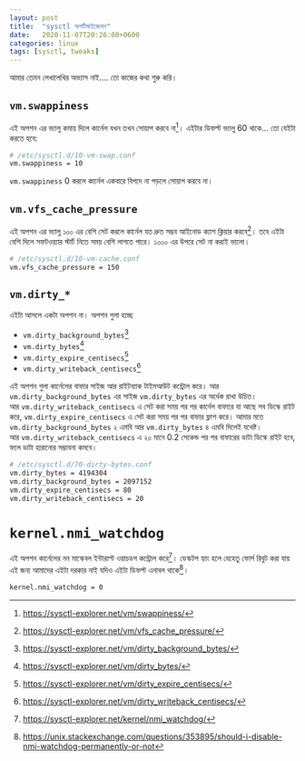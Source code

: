 ```yaml
---
layout: post
title:  "sysctl অপটিমাইজেশন"
date:   2020-11-07T20:26:00+0600
categories: linux
tags: [sysctl, tweaks]
---
```


আমার তেমন লেখালেখির অভ্যাস নাই.... তো কাজের কথা শুরু করি।

## `vm.swappiness`
এই অপশন এর ভ্যালু কমায় দিলে কার্নেল যখন তখন সোয়াপ করবে না[^1]। এইটার ডিফল্ট ভ্যালু 60 থাকে... তো যেইটা করতে হবে:
```sh
# /etc/sysctl.d/10-vm-swap.conf
vm.swappiness = 10
```
`vm.swappiness` 0 করলে কার্নেল একবারে বিপদে না পড়লে সোয়াপ করবে না।

## `vm.vfs_cache_pressure`
এই অপশন এর ভ্যালু ১০০ এর বেশি সেট করলে কার্নেল যত দ্রুত সম্ভব আইনোড ক্যাশ ক্লিয়ার করবে[^2]। তবে এইটা বেশি দিলে সফটওয়্যার স্টার্ট নিতে সময় বেশি লাগতে পারে।
১০০০ এর উপরে সেট না করাই ভালো।
```sh
# /etc/sysctl.d/10-vm-cache.conf
vm.vfs_cache_pressure = 150
```

## `vm.dirty_*`
এইটা আসলে একটা অপশন না। অপশন গুলা হচ্ছে
 * `vm.dirty_background_bytes`[^3]
 * `vm.dirty_bytes`[^4]
 * `vm.dirty_expire_centisecs`[^5]
 * `vm.dirty_writeback_centisecs`[^6]

এই অপশন গুলা কার্নেলের বাফার সাইজ আর রাইটব্যাক টাইমআউট  কন্ট্রোল করে। আর `vm.dirty_background_bytes` এর সাইজ `vm.dirty_bytes` এর অর্ধেক রাখা উচিত।<br />
আর `vm.dirty_writeback_centisecs` এ সেট করা সময় পর পর কার্নেল বাফারে যা আছে সব ডিস্কে রাইট করে, `vm.dirty_expire_centisecs` এ সেট করা সময় পর পর
বাফার ফ্লাশ করে। আমার মতে `vm.dirty_background_bytes` ২ এমবি আর `vm.dirty_bytes` ৪ এমবি দিলেই যথেষ্ট।<br /> আর `vm.dirty_writeback_centisecs` এ ২০ মানে
0.2 সেকেন্ড পর পর বাফারের ডাটা ডিস্কে রাইট হবে, ফলে ডাটা হারানোর সম্ভাবনা কমবে।
```sh
# /etc/sysctl.d/70-dirty-bytes.conf
vm.dirty_bytes = 4194304
vm.dirty_background_bytes = 2097152
vm.dirty_expire_centisecs = 80
vm.dirty_writeback_centisecs = 20
```

# `kernel.nmi_watchdog`
এই অপশন কার্নেলের নন মাস্কেবল ইন্টারাপ্ট ওয়াচডগ কন্ট্রোল করে[^8]। ডেস্কটপ হ্যাং হলে যেহেতু ফোর্স রিবুট করা যায় এই জন্য আমাদের এইটা দরকার নাই যদিও এইটা ডিফল্ট এনাবল থাকে[^9]।
```sh
kernel.nmi_watchdog = 0
```

[^1]: https://sysctl-explorer.net/vm/swappiness/
[^2]: https://sysctl-explorer.net/vm/vfs_cache_pressure/
[^3]: https://sysctl-explorer.net/vm/dirty_background_bytes/
[^4]: https://sysctl-explorer.net/vm/dirty_bytes/
[^5]: https://sysctl-explorer.net/vm/dirty_expire_centisecs/
[^6]: https://sysctl-explorer.net/vm/dirty_writeback_centisecs/
[^8]: https://sysctl-explorer.net/kernel/nmi_watchdog/
[^9]: https://unix.stackexchange.com/questions/353895/should-i-disable-nmi-watchdog-permanently-or-not
